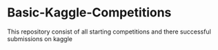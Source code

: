 # Basic-Kaggle-Competitions
This repository consist of all starting competitions and there successful submissions on kaggle
